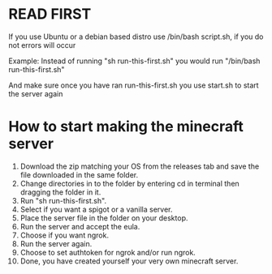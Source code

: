 # READ FIRST
If you use Ubuntu or a debian based distro use /bin/bash script.sh, if you do not errors will occur

Example: Instead of running "sh run-this-first.sh" you would run "/bin/bash run-this-first.sh"

And make sure once you have ran run-this-first.sh you use start.sh to start the server again

# How to start making the minecraft server
1. Download the zip matching your OS from the releases tab and save the file downloaded in the same folder.
2. Change directories in to the folder by entering cd in terminal then dragging the folder in it.
3. Run "sh run-this-first.sh".
4. Select if you want a spigot or a vanilla server.
5. Place the server file in the folder on your desktop.
6. Run the server and accept the eula.
7. Choose if you want ngrok. 
8. Run the server again.
9. Choose to set authtoken for ngrok and/or run ngrok.
10. Done, you have created yourself your very own minecraft server.

